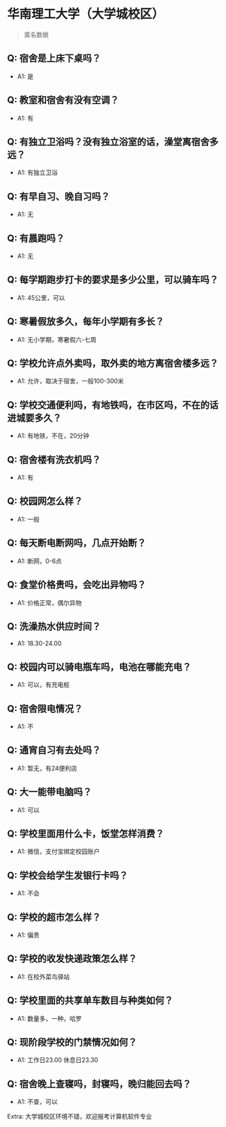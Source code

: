 # 华南理工大学（大学城校区）

> 匿名数据

## Q: 宿舍是上床下桌吗？

- A1: 是

## Q: 教室和宿舍有没有空调？

- A1: 有

## Q: 有独立卫浴吗？没有独立浴室的话，澡堂离宿舍多远？

- A1: 有独立卫浴

## Q: 有早自习、晚自习吗？

- A1: 无

## Q: 有晨跑吗？

- A1: 无

## Q: 每学期跑步打卡的要求是多少公里，可以骑车吗？

- A1: 45公里，可以

## Q: 寒暑假放多久，每年小学期有多长？

- A1: 无小学期，寒暑假六-七周

## Q: 学校允许点外卖吗，取外卖的地方离宿舍楼多远？

- A1: 允许，取决于宿舍，一般100-300米

## Q: 学校交通便利吗，有地铁吗，在市区吗，不在的话进城要多久？

- A1: 有地铁，不在，20分钟

## Q: 宿舍楼有洗衣机吗？

- A1: 有

## Q: 校园网怎么样？

- A1: 一般

## Q: 每天断电断网吗，几点开始断？

- A1: 断网，0-6点

## Q: 食堂价格贵吗，会吃出异物吗？

- A1: 价格正常，偶尔异物

## Q: 洗澡热水供应时间？

- A1: 18.30-24.00

## Q: 校园内可以骑电瓶车吗，电池在哪能充电？

- A1: 可以，有充电桩

## Q: 宿舍限电情况？

- A1: 不

## Q: 通宵自习有去处吗？

- A1: 暂无，有24便利店

## Q: 大一能带电脑吗？

- A1: 可以

## Q: 学校里面用什么卡，饭堂怎样消费？

- A1: 微信，支付宝绑定校园账户

## Q: 学校会给学生发银行卡吗？

- A1: 不会

## Q: 学校的超市怎么样？

- A1: 偏贵

## Q: 学校的收发快递政策怎么样？

- A1: 在校外菜鸟驿站

## Q: 学校里面的共享单车数目与种类如何？

- A1: 数量多，一种，哈罗

## Q: 现阶段学校的门禁情况如何？

- A1: 工作日23.00 休息日23.30

## Q: 宿舍晚上查寝吗，封寝吗，晚归能回去吗？

- A1: 不查，可以

Extra: 大学城校区环境不错，欢迎报考计算机软件专业